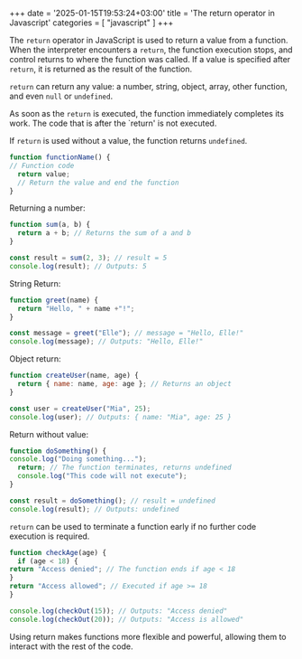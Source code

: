 +++
date = '2025-01-15T19:53:24+03:00'
title = 'The return operator in Javascript'
categories = [ "javascript" ]
+++

The `return` operator in JavaScript is used to return a value from a function. When the interpreter encounters a `return`, the function execution stops, and control returns to where the function was called. If a value is specified after `return`, it is returned as the result of the function.

`return` can return any value: a number, string, object, array, other function, and even `null` or `undefined`.

As soon as the `return` is executed, the function immediately completes its work. The code that is after the `return' is not executed.

If `return` is used without a value, the function returns `undefined`.

```js
function functionName() {
// Function code
  return value; 
  // Return the value and end the function
}
```

Returning a number:

```js
function sum(a, b) {
  return a + b; // Returns the sum of a and b
}

const result = sum(2, 3); // result = 5
console.log(result); // Outputs: 5
```

String Return:

```js
function greet(name) {
  return "Hello, " + name +"!";
}

const message = greet("Elle"); // message = "Hello, Elle!"
console.log(message); // Outputs: "Hello, Elle!"
```

Object return:
```js
function createUser(name, age) {
  return { name: name, age: age }; // Returns an object
}

const user = createUser("Mia", 25);
console.log(user); // Outputs: { name: "Mia", age: 25 }
```

Return without value:
```js
function doSomething() {
console.log("Doing something...");
  return; // The function terminates, returns undefined
  console.log("This code will not execute");
}

const result = doSomething(); // result = undefined
console.log(result); // Outputs: undefined
```

`return` can be used to terminate a function early if no further code execution is required.

```js
function checkAge(age) {
  if (age < 18) {
return "Access denied"; // The function ends if age < 18
}
return "Access allowed"; // Executed if age >= 18
}

console.log(checkOut(15)); // Outputs: "Access denied"
console.log(checkOut(20)); // Outputs: "Access is allowed"
```

Using return makes functions more flexible and powerful, allowing them to interact with the rest of the code.
